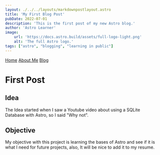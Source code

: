 ```yaml
---
layout: ./../../layouts/markdownpostlayout.astro
title: 'My First Blog Post'
pubDate: 2022-07-01
description: 'This is the first post of my new Astro blog.'
author: 'Astro Learner'
image:
    url: 'https://docs.astro.build/assets/full-logo-light.png'
    alt: 'The full Astro logo.'
tags: ["astro", "blogging", "learning in public"]
---
```


[Home](/)
[About Me](/about)
[Blog](/blog)

# First Post

## Idea

The Idea started when I saw a Youtube video about using a SQLite Database with Astro, so I said "Why not".

## Objective

My objective with this project is learning the bases of Astro and see if it is what I need for future projects, also, It will be nice to add it to my resume.